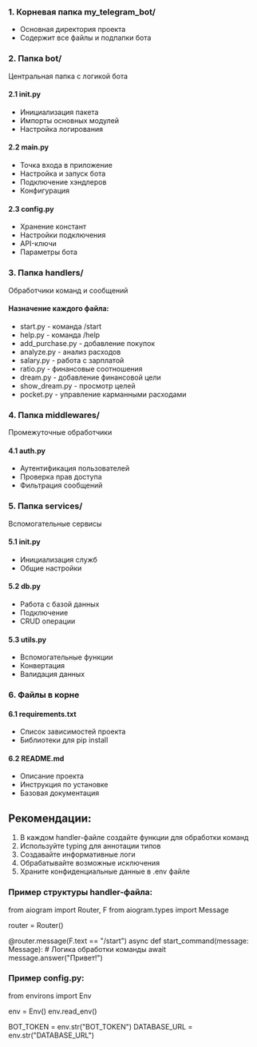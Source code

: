 
### 1. Корневая папка my_telegram_bot/
- Основная директория проекта
- Содержит все файлы и подпапки бота

### 2. Папка bot/
Центральная папка с логикой бота

#### 2.1 init.py
- Инициализация пакета
- Импорты основных модулей
- Настройка логирования

#### 2.2 main.py
- Точка входа в приложение
- Настройка и запуск бота
- Подключение хэндлеров
- Конфигурация

#### 2.3 config.py
- Хранение констант
- Настройки подключения
- API-ключи
- Параметры бота

### 3. Папка handlers/
Обработчики команд и сообщений

#### Назначение каждого файла:
- start.py - команда /start
- help.py - команда /help 
- add_purchase.py - добавление покупок
- analyze.py - анализ расходов
- salary.py - работа с зарплатой
- ratio.py - финансовые соотношения
- dream.py - добавление финансовой цели
- show_dream.py - просмотр целей
- pocket.py - управление карманными расходами

### 4. Папка middlewares/
Промежуточные обработчики

#### 4.1 auth.py
- Аутентификация пользователей
- Проверка прав доступа
- Фильтрация сообщений

### 5. Папка services/
Вспомогательные сервисы

#### 5.1 init.py
- Инициализация служб
- Общие настройки

#### 5.2 db.py
- Работа с базой данных
- Подключение
- CRUD операции

#### 5.3 utils.py
- Вспомогательные функции
- Конвертация
- Валидация данных

### 6. Файлы в корне

#### 6.1 requirements.txt
- Список зависимостей проекта
- Библиотеки для pip install

#### 6.2 README.md
- Описание проекта
- Инструкция по установке
- Базовая документация

## Рекомендации:

1. В каждом handler-файле создайте функции для обработки команд
2. Используйте typing для аннотации типов
3. Создавайте информативные логи
4. Обрабатывайте возможные исключения
5. Храните конфиденциальные данные в .env файле

### Пример структуры handler-файла:

from aiogram import Router, F
from aiogram.types import Message

router = Router()

@router.message(F.text == "/start")
async def start_command(message: Message):
    # Логика обработки команды
    await message.answer("Привет!")

### Пример config.py:

from environs import Env

env = Env()
env.read_env()

BOT_TOKEN = env.str("BOT_TOKEN")
DATABASE_URL = env.str("DATABASE_URL")
